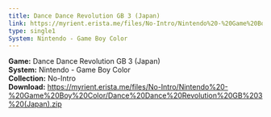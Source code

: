 ```yaml
---
title: Dance Dance Revolution GB 3 (Japan)
link: https://myrient.erista.me/files/No-Intro/Nintendo%20-%20Game%20Boy%20Color/Dance%20Dance%20Revolution%20GB%203%20(Japan).zip
type: single1
System: Nintendo - Game Boy Color
---
```

<b>Game:</b> Dance Dance Revolution GB 3 (Japan)<br>
<b>System:</b> Nintendo - Game Boy Color<br>
<b>Collection:</b> No-Intro<br>
<b>Download:</b> https://myrient.erista.me/files/No-Intro/Nintendo%20-%20Game%20Boy%20Color/Dance%20Dance%20Revolution%20GB%203%20(Japan).zip